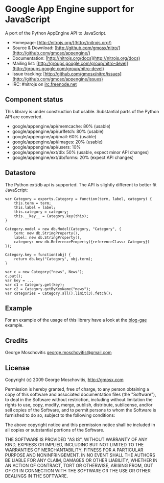 Google App Engine support for JavaScript
========================================

A port of the Python AppEngine API to JavaScript.

* Homepage: [http://nitrojs.org/](http://nitrojs.org/)
* Source & Download: [http://github.com/gmosx/nitro/](http://github.com/gmosx/appengine/)
* Documentation: [http://nitrojs.org/docs](http://nitrojs.org/docs)
* Mailing list: [http://groups.google.com/group/nitro-devel](http://groups.google.com/group/nitro-devel)
* Issue tracking: [http://github.com/gmosx/nitro/issues](http://github.com/gmosx/appengine/issues)
* IRC: #nitrojs on [irc.freenode.net](http://freenode.net/)    


Component status
----------------

This library is under construction but usable. Substantial parts of the Python API are converted.

* google/appengine/api/memcache: 80% (usable)
* google/appengine/api/urlfetch: 80% (usable)
* google/appengine/api/mail: 60% (usable)
* google/appengine/api/images: 20% (usable)
* google/appengine/api/users: 10%
* google/appengine/ext/db: 50% (usable, expect minor API changes)
* google/appengine/ext/db/forms: 20% (expect API changes)


Datastore
---------

The Python ext/db api is supported. The API is slightly different to better fit JavaScript:

    var Category = exports.Category = function(term, label, category) {
	    this.term = term;
	    this.label = label;
	    this.category = category;
	    this.__key__ = Category.key(this);
    }

    Category.model = new db.Model(Category, "Category", {
	    term: new db.StringProperty(),
	    label: new db.StringProperty(),
	    category: new db.ReferenceProperty({referenceClass: Category})
    });

    Category.key = function(obj) {
        return db.key("Category", obj.term);
    }

    var c = new Category("news", News");
    c.put();
    var key = ...
    var c1 = Category.get(key);
    var c2 = Category.getByKeyName("news");
    var categories = Category.all().limit(3).fetch();


Example
-------

For an example of the usage of this library have a look at the [blog-gae](http://github.com/gmosx/blog-gae) example.


Credits
-------

George Moschovitis <george.moschovitis@gmail.com>


License
-------

Copyright (c) 2009 George Moschovitis, http://gmosx.com

Permission is hereby granted, free of charge, to any person obtaining a copy
of this software and associated documentation files (the "Software"), to
deal in the Software without restriction, including without limitation the
rights to use, copy, modify, merge, publish, distribute, sublicense, and/or
sell copies of the Software, and to permit persons to whom the Software is
furnished to do so, subject to the following conditions:

The above copyright notice and this permission notice shall be included in
all copies or substantial portions of the Software.

THE SOFTWARE IS PROVIDED "AS IS", WITHOUT WARRANTY OF ANY KIND, EXPRESS OR
IMPLIED, INCLUDING BUT NOT LIMITED TO THE WARRANTIES OF MERCHANTABILITY,
FITNESS FOR A PARTICULAR PURPOSE AND NONINFRINGEMENT. IN NO EVENT SHALL
THE AUTHORS BE LIABLE FOR ANY CLAIM, DAMAGES OR OTHER LIABILITY, WHETHER 
IN AN ACTION OF CONTRACT, TORT OR OTHERWISE, ARISING FROM, OUT OF OR IN
CONNECTION WITH THE SOFTWARE OR THE USE OR OTHER DEALINGS IN THE SOFTWARE.
